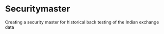 # Securitymaster
Creating a security master for historical back testing of the Indian exchange data
